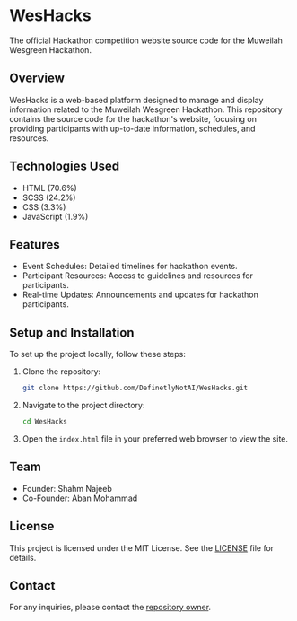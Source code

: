# WesHacks

The official Hackathon competition website source code for the Muweilah Wesgreen Hackathon.

## Overview
WesHacks is a web-based platform designed to manage and display information related to the Muweilah Wesgreen Hackathon. This repository contains the source code for the hackathon's website, focusing on providing participants with up-to-date information, schedules, and resources.

## Technologies Used
- HTML (70.6%)
- SCSS (24.2%)
- CSS (3.3%)
- JavaScript (1.9%)

## Features
- Event Schedules: Detailed timelines for hackathon events.
- Participant Resources: Access to guidelines and resources for participants.
- Real-time Updates: Announcements and updates for hackathon participants.

## Setup and Installation
To set up the project locally, follow these steps:
1. Clone the repository:
   ```sh
   git clone https://github.com/DefinetlyNotAI/WesHacks.git
   ```
2. Navigate to the project directory:
   ```sh
   cd WesHacks
   ```
3. Open the `index.html` file in your preferred web browser to view the site.
   
## Team
- Founder: Shahm Najeeb
- Co-Founder: Aban Mohammad

## License
This project is licensed under the MIT License. See the [LICENSE](LICENSE) file for details.

## Contact
For any inquiries, please contact the [repository owner](mailto:Nirt_12023@outlook.com).
